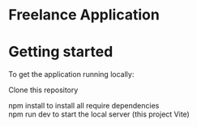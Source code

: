 # Freelance Application

# Getting started

To get the application running locally:

Clone this repository

npm install to install all require dependencies <br>
npm run dev to start the local server (this project Vite)